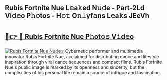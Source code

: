 ## Rubis Fortnite Nue L𝚎a𝚔ed N𝚞𝚍e - Part-2Ld Vi𝚍𝚎o P𝚑𝚘tos - H𝚘𝚝 O𝚗𝚕yf𝚊ns L𝚎a𝚔s JEeVh

# <h2><a href="http://kf53kr1.oniu.top/?m=Rubis+Fortnite+Nue">🔗👉 🔴 Rubis Fortnite Nue P𝚑ot𝚘𝚜 V𝚒d𝚎o</a></h2>

[![Rubis Fortnite Nue Nu𝚍e𝚜](https://i.imgur.com/0qMVB7G.gif)](http://kf53kr1.oniu.top/?m=Rubis+Fortnite+Nue)
Cybernetic performer and multimedia innovator Rubis Fortnite Nue, acclaimed for distributing dance and lifestyle inspiration through viral dance sequences and compact films. Rubis Fortnite Nue's public image is marked by its openness and sincerity, but the complexities of his personal life remain a source of intrigue and fascination.  
